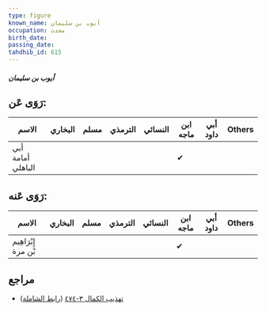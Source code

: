```yaml
---
type: figure
known_name: أيوب بن سليمان
occupation: محدث
birth_date:
passing_date:
tahdhib_id: 615
---
```

##### أيوب بن سليمان

## رَوَى عَن:
| الاسم             | البخاري | مسلم | الترمذي | النسائي | ابن ماجه | أبي داود | Others |
| ----------------- | ------- | ---- | ------- | ------- | -------- | -------- | ------ |
| أبي أمامة الباهلي |         |      |         |         | ✔        |          |        |
## رَوَى عَنه:
| الاسم               | البخاري | مسلم | الترمذي | النسائي | ابن ماجه | أبي داود | Others |
| ------------------- | ------- | ---- | ------- | ------- | -------- | -------- | ------ |
| إِبْرَاهِيم بْن مرة |         |      |         |         | ✔        |          |        |
## مراجع
- [تهذيب الكمال ٣-٤٧٤](obsidian://open?vault=Tahdhib-al-Kamal&file=Figures/٦١٥-أيوب%20بن%20سليمان) ([رابط الشاملة](https://shamela.ws/book/3722/1488))